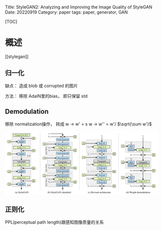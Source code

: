 Title: StyleGAN2: Analyzing and Improving the Image Quality of StyleGAN
Date: 20220919
Category: paper
tags: paper, generator, GAN

[TOC]

# 概述
[[stylegan]]

## 归一化

缺点： 造成 blob 或 corrupted 的图片

方法： 移除 AdaIN里的bias， 即只保留 std

## Demodulation

移除 normalization操作， 转成 w -> w' = s w -> w'' = w'/ $\sqrt{\sum w'}$


![2_norm](images/stylegan2_normalization.png)

## 正则化

PPL(perceptual path length)跟感知图像质量的关系



   
